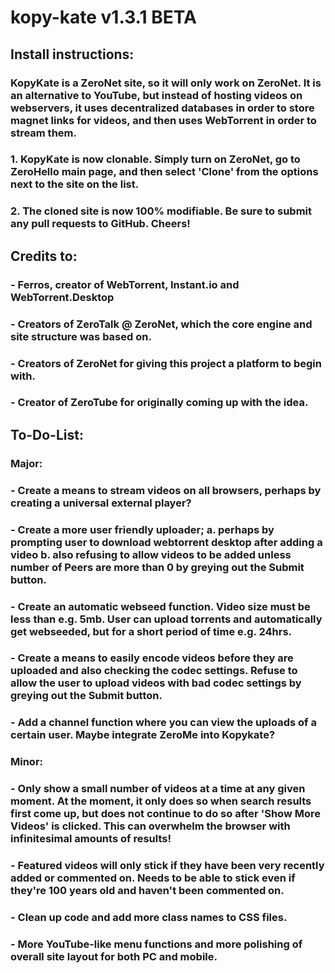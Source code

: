 # kopy-kate v1.3.1 BETA

## Install instructions:

### KopyKate is a ZeroNet site, so it will only work on ZeroNet. It is an alternative to YouTube, but instead of hosting videos on webservers, it uses decentralized databases in order to store magnet links for videos, and then uses WebTorrent in order to stream them.

### 1. KopyKate is now clonable. Simply turn on ZeroNet, go to ZeroHello main page, and then select 'Clone' from the options next to the site on the list.
### 2. The cloned site is now 100% modifiable. Be sure to submit any pull requests to GitHub. Cheers!

## Credits to:

### - Ferros, creator of WebTorrent, Instant.io and WebTorrent.Desktop
### - Creators of ZeroTalk @ ZeroNet, which the core engine and site structure was based on.
### - Creators of ZeroNet for giving this project a platform to begin with.
### - Creator of ZeroTube for originally coming up with the idea.

## To-Do-List:

### **Major:**
### - Create a means to stream videos on all browsers, perhaps by creating a universal external player?
### - Create a more user friendly uploader; a. perhaps by prompting user to download webtorrent desktop after adding a video b. also refusing to allow videos to be added unless number of Peers are more than 0 by greying out the Submit button.
### - Create an automatic webseed function. Video size must be less than e.g. 5mb. User can upload torrents and automatically get webseeded, but for a short period of time e.g. 24hrs.
### - Create a means to easily encode videos before they are uploaded and also checking the codec settings. Refuse to allow the user to upload videos with bad codec settings by greying out the Submit button.
### - Add a channel function where you can view the uploads of a certain user. Maybe integrate ZeroMe into Kopykate?

### **Minor:** 
### - Only show a small number of videos at a time at any given moment. At the moment, it only does so when search results first come up, but does not continue to do so after 'Show More Videos' is clicked. This can overwhelm the browser with infinitesimal amounts of results!
### - Featured videos will only stick if they have been very recently added or commented on. Needs to be able to stick even if they're 100 years old and haven't been commented on. 
### - Clean up code and add more class names to CSS files.
### - More YouTube-like menu functions and more polishing of overall site layout for both PC and mobile.
